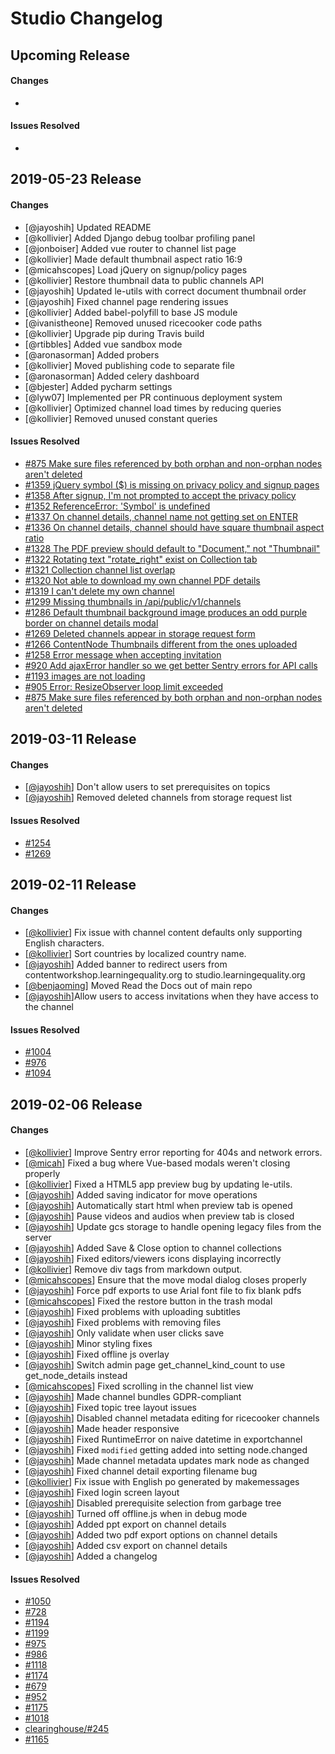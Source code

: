 # Studio Changelog

## Upcoming Release
#### Changes
*

#### Issues Resolved
*


## 2019-05-23 Release
#### Changes
* [@jayoshih] Updated README
* [@kollivier] Added Django debug toolbar profiling panel
* [@jonboiser] Added vue router to channel list page
* [@kollivier] Made default thumbnail aspect ratio 16:9
* [@micahscopes] Load jQuery on signup/policy pages
* [@kollivier] Restore thumbnail data to public channels API
* [@jayoshih] Updated le-utils with correct document thumbnail order
* [@jayoshih] Fixed channel page rendering issues
* [@kollivier] Added babel-polyfill to base JS module
* [@ivanistheone] Removed unused ricecooker code paths
* [@kollivier] Upgrade pip during Travis build
* [@rtibbles] Added vue sandbox mode
* [@aronasorman] Added probers
* [@kollivier] Moved publishing code to separate file
* [@aronasorman] Added celery dashboard
* [@bjester] Added pycharm settings
* [@lyw07] Implemented per PR continuous deployment system
* [@kollivier] Optimized channel load times by reducing queries
* [@kollivier] Removed unused constant queries


#### Issues Resolved
* [#875 Make sure files referenced by both orphan and non-orphan nodes aren't deleted](https://github.com/learningequality/studio/issues/875)
* [#1359 jQuery symbol ($) is missing on privacy policy and signup pages](https://github.com/learningequality/studio/issues/1359)
* [#1358 After signup, I'm not prompted to accept the privacy policy](https://github.com/learningequality/studio/issues/1358)
* [#1352 ReferenceError: 'Symbol' is undefined](https://github.com/learningequality/studio/issues/1352)
* [#1337 On channel details, channel name not getting set on ENTER](https://github.com/learningequality/studio/issues/1337)
* [#1336 On channel details, channel should have square thumbnail aspect ratio](https://github.com/learningequality/studio/issues/1336)
* [#1328 The PDF preview should default to "Document," not "Thumbnail"](https://github.com/learningequality/studio/issues/1328)
* [#1322 Rotating text "rotate_right" exist on Collection tab](https://github.com/learningequality/studio/issues/1322)
* [#1321 Collection channel list overlap](https://github.com/learningequality/studio/issues/1321)
* [#1320 Not able to download my own channel PDF details](https://github.com/learningequality/studio/issues/1320)
* [#1319 I can't delete my own channel](https://github.com/learningequality/studio/issues/1319)
* [#1299 Missing thumbnails in /api/public/v1/channels](https://github.com/learningequality/studio/issues/1299)
* [#1286 Default thumbnail background image produces an odd purple border on channel details modal](https://github.com/learningequality/studio/issues/1286)
* [#1269 Deleted channels appear in storage request form](https://github.com/learningequality/studio/issues/1269)
* [#1266 ContentNode Thumbnails different from the ones uploaded](https://github.com/learningequality/studio/issues/1266)
* [#1258 Error message when accepting invitation](https://github.com/learningequality/studio/issues/1258)
* [#920 Add ajaxError handler so we get better Sentry errors for API calls](https://github.com/learningequality/studio/issues/920)
* [#1193 images are not loading](https://github.com/learningequality/studio/issues/1193)
* [#905 Error: ResizeObserver loop limit exceeded](https://github.com/learningequality/studio/issues/905)
* [#875 Make sure files referenced by both orphan and non-orphan nodes aren't deleted](https://github.com/learningequality/studio/issues/875)


## 2019-03-11 Release
#### Changes
* [[@jayoshih](https://github.com/jayoshih)] Don't allow users to set prerequisites on topics
* [[@jayoshih](https://github.com/jayoshih)] Removed deleted channels from storage request list

#### Issues Resolved
* [#1254](https://github.com/learningequality/studio/issues/1254)
* [#1269](https://github.com/learningequality/studio/issues/1269)


## 2019-02-11 Release
#### Changes
* [[@kollivier](https://github.com/kollivier)] Fix issue with channel content defaults only supporting English characters.
* [[@kollivier](https://github.com/kollivier)] Sort countries by localized country name.
* [[@jayoshih](https://github.com/jayoshih)] Added banner to redirect users from contentworkshop.learningequality.org to studio.learningequality.org
* [[@benjaoming](https://github.com/benjaoming)] Moved Read the Docs out of main repo
* [[@jayoshih](https://github.com/jayoshih)]Allow users to access invitations when they have access to the channel



#### Issues Resolved
* [#1004](https://github.com/learningequality/studio/issues/1004)
* [#976](https://github.com/learningequality/studio/issues/976)
* [#1094](https://github.com/learningequality/studio/issues/1094)


## 2019-02-06 Release
#### Changes
* [[@kollivier](https://github.com/kollivier)] Improve Sentry error reporting for 404s and network errors.
* [[@micah](https://github.com/micahscopes)] Fixed a bug where Vue-based modals weren't closing properly
* [[@kollivier](https://github.com/kollivier)] Fixed a HTML5 app preview bug by updating le-utils.
* [[@jayoshih](https://github.com/jayoshih)] Added saving indicator for move operations
* [[@jayoshih](https://github.com/jayoshih)] Automatically start html when preview tab is opened
* [[@jayoshih](https://github.com/jayoshih)] Pause videos and audios when preview tab is closed
* [[@jayoshih](https://github.com/jayoshih)] Update gcs storage to handle opening legacy files from the server
* [[@jayoshih](https://github.com/jayoshih)] Added Save & Close option to channel collections
* [[@jayoshih](https://github.com/jayoshih)] Fixed editors/viewers icons displaying incorrectly
* [[@kollivier](https://github.com/kollivier)] Remove div tags from markdown output.
* [[@micahscopes](https://github.com/micahscopes)] Ensure that the move modal dialog closes properly
* [[@jayoshih](https://github.com/jayoshih)] Force pdf exports to use Arial font file to fix blank pdfs
* [[@micahscopes](https://github.com/micahscopes)] Fixed the restore button in the trash modal
* [[@jayoshih](https://github.com/jayoshih)] Fixed problems with uploading subtitles
* [[@jayoshih](https://github.com/jayoshih)] Fixed problems with removing files
* [[@jayoshih](https://github.com/jayoshih)] Only validate when user clicks save
* [[@jayoshih](https://github.com/jayoshih)] Minor styling fixes
* [[@jayoshih](https://github.com/jayoshih)] Fixed offline js overlay
* [[@jayoshih](https://github.com/jayoshih)] Switch admin page get_channel_kind_count to use get_node_details instead
* [[@micahscopes](https://github.com/micahscopes)] Fixed scrolling in the channel list view
* [[@jayoshih](https://github.com/jayoshih)] Made channel bundles GDPR-compliant
* [[@jayoshih](https://github.com/jayoshih)] Fixed topic tree layout issues
* [[@jayoshih](https://github.com/jayoshih)] Disabled channel metadata editing for ricecooker channels
* [[@jayoshih](https://github.com/jayoshih)] Made header responsive
* [[@jayoshih](https://github.com/jayoshih)] Fixed RuntimeError on naive datetime in exportchannel
* [[@jayoshih](https://github.com/jayoshih)] Fixed `modified` getting added into setting node.changed
* [[@jayoshih](https://github.com/jayoshih)] Made channel metadata updates mark node as changed
* [[@jayoshih](https://github.com/jayoshih)] Fixed channel detail exporting filename bug
* [[@kollivier](https://github.com/kollivier)] Fix issue with English po generated by makemessages
* [[@jayoshih](https://github.com/jayoshih)] Fixed login screen layout
* [[@jayoshih](https://github.com/jayoshih)] Disabled prerequisite selection from garbage tree
* [[@jayoshih](https://github.com/jayoshih)] Turned off offline.js when in debug mode
* [[@jayoshih](https://github.com/jayoshih)] Added ppt export on channel details
* [[@jayoshih](https://github.com/jayoshih)] Added two pdf export options on channel details
* [[@jayoshih](https://github.com/jayoshih)] Added csv export on channel details
* [[@jayoshih](https://github.com/jayoshih)] Added a changelog


#### Issues Resolved
* [#1050](https://github.com/learningequality/studio/issues/1050)
* [#728](https://github.com/learningequality/studio/issues/728)
* [#1194](https://github.com/learningequality/studio/issues/1194)
* [#1199](https://github.com/learningequality/studio/issues/1199)
* [#975](https://github.com/learningequality/studio/issues/975)
* [#986](https://github.com/learningequality/studio/issues/986)
* [#1118](https://github.com/learningequality/studio/issues/1118)
* [#1174](https://github.com/learningequality/studio/issues/1174)
* [#679](https://github.com/learningequality/studio/issues/679)
* [#952](https://github.com/learningequality/studio/issues/952)
* [#1175](https://github.com/learningequality/studio/issues/1175)
* [#1018](https://github.com/learningequality/studio/issues/1018)
* [clearinghouse/#245](https://github.com/learningequality/clearinghouse/issues/245)
* [#1165](https://github.com/learningequality/studio/issues/1165)
